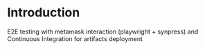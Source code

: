 # Introduction

E2E testing with metamask interaction (playwright + synpress) and Continuous Integration for artifacts deployment